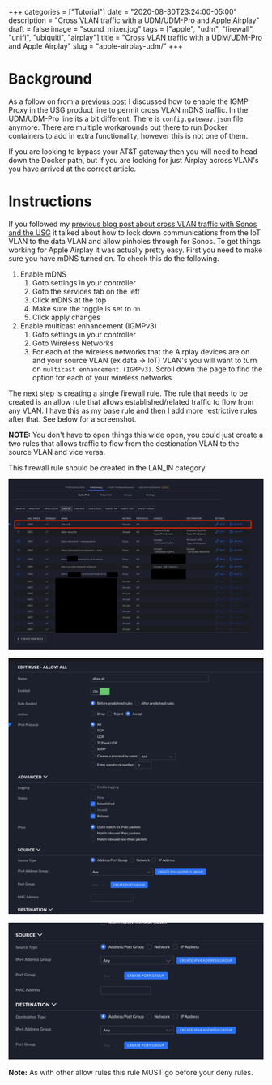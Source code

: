 +++
categories = ["Tutorial"]
date = "2020-08-30T23:24:00-05:00"
description = "Cross VLAN traffic with a UDM/UDM-Pro and Apple Airplay"
draft = false
image = "sound_mixer.jpg"
tags = ["apple", "udm", "firewall", "unifi", "ubiquiti", "airplay"]
title = "Cross VLAN traffic with a UDM/UDM-Pro and Apple Airplay"
slug = "apple-airplay-udm/"
+++

# Background
As a follow on from a [previous post](/post/apple-airplay-usg) I discussed how to enable the IGMP Proxy in the USG product line to permit cross VLAN mDNS traffic.  In the UDM/UDM-Pro line its a bit different.  There is `config.gateway.json` file anymore.  There are multiple workarounds out there to run Docker containers to add in extra functionality, however this is not one of them.

If you are looking to bypass your AT&T gateway then you will need to head down the Docker path, but if you are looking for just Airplay across VLAN's you have arrived at the correct article.

# Instructions
If you followed my [previous blog post about cross VLAN traffic with Sonos and the USG](/post/sonos-usg-firewall-ports) it talked about how to lock down communications from the IoT VLAN to the data VLAN and allow pinholes through for Sonos.  To get things working for Apple Airplay it was actually pretty easy.  First you need to make sure you have mDNS turned on.  To check this do the following.

1. Enable mDNS
    1. Goto settings in your controller
    2. Goto the services tab on the left
    3. Click mDNS at the top
    4. Make sure the toggle is set to `On`
    5. Click apply changes
2. Enable multicast enhancement (IGMPv3)
    1. Goto settings in your controller
    2. Goto Wireless Networks
    3. For each of the wireless networks that the Airplay devices are on and your source VLAN (ex data -> IoT) VLAN's you will want to
    turn on `multicast enhancement (IGMPv3)`.  Scroll down the page to find the option for each of your wireless networks.


The next step is creating a single firewall rule.  The rule that needs to be created is an allow rule that allows established/related traffic to flow from any VLAN.  I have this as my base rule and then I add more restrictive rules after that.  See below for a screenshot.

**NOTE:**  You don't have to open things this wide open, you could just create a two rules that allows traffic to flow from the destionation VLAN to the source VLAN and vice versa.

This firewall rule should be created in the LAN_IN category.

[![udm screenshot from unifi](airplay-udm-1.jpg)](airplay-udm-1.jpg)

[![udm screenshot from unifi](airplay-udm-2.jpg)](airplay-udm-2.jpg)

[![udm screenshot from unifi](airplay-udm-3.jpg)](airplay-udm-3.jpg)

**Note:**  As with other allow rules this rule MUST go before your deny rules.


